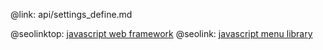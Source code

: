 @link: api/settings_define.md

@seolinktop: [javascript web framework](https://webix.com)
@seolink: [javascript menu library](https://webix.com/widget/menu/)
